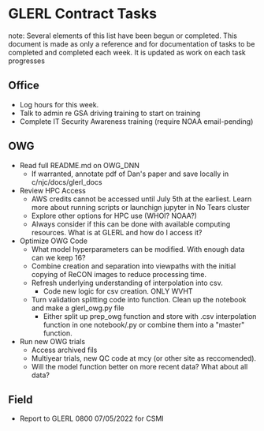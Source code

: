 
# GLERL Contract Tasks
note: Several elements of this list have been begun or completed. This document is made as only a reference and for documentation of tasks to be completed and completed each week. It is updated as work on each task progresses    

## Office

- Log hours for this week.
- Talk to admin re GSA driving training to start on training
- Complete IT Security Awareness training (require NOAA email-pending)

## OWG

- Read full README.md on OWG_DNN
    * If warranted, annotate pdf of Dan's paper and save locally in c/njc/docs/glerl_docs
- Review HPC Access
    * AWS credits cannot be accessed until July 5th at the earliest. Learn more about running scripts or launchign jupyter in No Tears cluster
    * Explore other options for HPC use (WHOI? NOAA?)
    * Always consider if this can be done with available computing resources. What is at GLERL and how do I access it?
- Optimize OWG Code
    * What model hyperparameters can be modified. With enough data can we keep 16?
    * Combine creation and separation into viewpaths with the initial copying of ReCON images to reduce processing time.
    * Refresh underlying understanding of interpolation into csv.
        + Code new logic for csv creation. ONLY WVHT
    * Turn validation splitting code into function. Clean up the notebook and make a glerl_owg.py file
        + Either split up prep_owg function and store with .csv interpolation function in one notebook/.py or combine them into a "master" function.
- Run new OWG trials
    * Access archived fils
    * Multiyear trials, new QC code at mcy (or other site as reccomended).
    * Will the model function better on more recent data? What about all data?

## Field

- Report to GLERL 0800 07/05/2022 for CSMI
